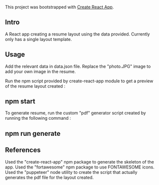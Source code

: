This project was bootstrapped with [Create React App](https://github.com/facebook/create-react-app).

## Intro
A React app creating a resume layout using the data provided.
Currently only has a single layout template.


## Usage
Add the relevant data in data.json file.
Replace the "photo.JPG" image to add your own image in the resume.

Run the npm script provided by create-react-app module to get a preview of the resume layout created :
## npm start

To generate resume, run the custom "pdf" generator script created by running the following command :
## npm run generate


## References
Used the "create-react-app" npm package to generate the skeleton of the app.
Used the "fortawesome" npm package to use FONTAWESOME icons.
Used the "puppeteer" node utility to create the script that actually generates the pdf file for the layout created.
